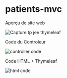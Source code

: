 # patients-mvc

Aperçu de site web

![Capture tp jee thymeleaf](https://user-images.githubusercontent.com/81532862/162592168-e04c737e-7e83-4858-9e82-d3aef4cdae21.PNG)


Code du Controleur

![controller code](https://user-images.githubusercontent.com/81532862/162592183-838a3a18-dbfd-401c-86d4-1af55d48f15f.PNG)

Code HTML + Thymeleaf


![html code](https://user-images.githubusercontent.com/81532862/162592196-0abed08b-712d-4041-866e-3a5ef957f9ec.PNG)
